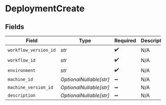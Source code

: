 # DeploymentCreate


## Fields

| Field                   | Type                    | Required                | Description             |
| ----------------------- | ----------------------- | ----------------------- | ----------------------- |
| `workflow_version_id`   | *str*                   | :heavy_check_mark:      | N/A                     |
| `workflow_id`           | *str*                   | :heavy_check_mark:      | N/A                     |
| `environment`           | *str*                   | :heavy_check_mark:      | N/A                     |
| `machine_id`            | *OptionalNullable[str]* | :heavy_minus_sign:      | N/A                     |
| `machine_version_id`    | *OptionalNullable[str]* | :heavy_minus_sign:      | N/A                     |
| `description`           | *OptionalNullable[str]* | :heavy_minus_sign:      | N/A                     |